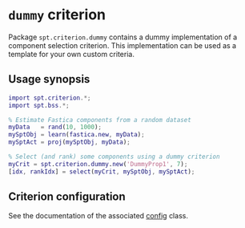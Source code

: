`dummy` criterion
========

Package `spt.criterion.dummy` contains a dummy implementation of a 
component selection criterion. This implementation can be used as a 
template for your own custom criteria. 

## Usage synopsis

```matlab
import spt.criterion.*;
import spt.bss.*;

% Estimate Fastica components from a random dataset
myData   = rand(10, 1000);
mySptObj = learn(fastica.new, myData);
mySptAct = proj(mySptObj, myData);

% Select (and rank) some components using a dummy criterion
myCrit = spt.criterion.dummy.new('DummyProp1', 7);
[idx, rankIdx] = select(myCrit, mySptObj, mySptAct);
```


## Criterion configuration

See the documentation of the associated [config][config] class. 

[config]: ./config.md